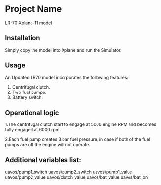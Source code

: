 # Project Name

LR-70 Xplane-11 model

## Installation

Simply copy the model into Xplane and run the Simulator. 

## Usage

An Updated LR70 model incorporates the following features:

1. Centrifugal clutch.
2. Two fuel pumps.
3. Battery switch.

## Operational logic

1.The centrifugal clutch start to engage at 5000 engine RPM and becomes fully engaged at 6000 rpm.

2.Each fuel pump creates 3 bar fuel pressure, in case if both of the fuel pumps are off the engine will not operate. 


## Additional variables list:

uavos/pump1_switch
uavos/pump2_switch
uavos/pump1_value
uavos/pump2_value
uavos/clutch_value
uavos/bat_value
uavos/bat_on

